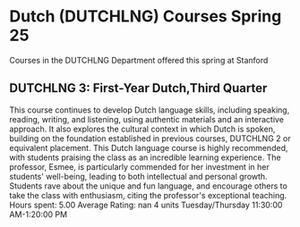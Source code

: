 # Dutch (DUTCHLNG) Courses Spring 25 
Courses in the DUTCHLNG Department offered this spring at Stanford
 ## DUTCHLNG 3: First-Year Dutch,Third Quarter
This course continues to develop Dutch language skills, including speaking, reading, writing, and listening, using authentic materials and an interactive approach. It also explores the cultural context in which Dutch is spoken, building on the foundation established in previous courses, DUTCHLNG 2 or equivalent placement.
This Dutch language course is highly recommended, with students praising the class as an incredible learning experience. The professor, Esmee, is particularly commended for her investment in her students' well-being, leading to both intellectual and personal growth. Students rave about the unique and fun language, and encourage others to take the class with enthusiasm, citing the professor's exceptional teaching.
Hours spent: 5.00
Average Rating: nan
4 units
Tuesday/Thursday 11:30:00 AM-1:20:00 PM